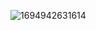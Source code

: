 ![1694942631614](https://github.com/somegm/code-wizard/assets/65120702/7b263108-6aff-4413-b328-ee51736329fa)
